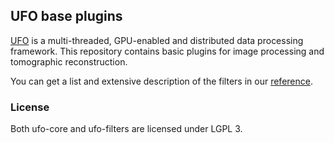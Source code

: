 ## UFO base plugins

[UFO](https://github.com/ufo-kit/ufo-core) is a multi-threaded, GPU-enabled and
distributed data processing framework.  This repository contains basic plugins
for image processing and tomographic reconstruction.

You can get a list and extensive description of the filters in our
[reference](http://ufo-filters.readthedocs.org).


### License

Both ufo-core and ufo-filters are licensed under LGPL 3.

